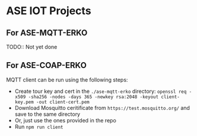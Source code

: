 # ASE IOT Projects

## For ASE-MQTT-ERKO
TODO:: Not yet done

## For ASE-COAP-ERKO
MQTT client can be run using the following steps:
 - Create tour key and cert in the `./ase-mqtt-erko` directory: `openssl req -x509 -sha256 -nodes -days 365 -newkey rsa:2048 -keyout client-key.pem -out client-cert.pem`
 - Download Mosquitto ceritificate from `https://test.mosquitto.org/` and save to the same directory
 - Or, just use the ones provided in the repo
 - Run `npm run client`